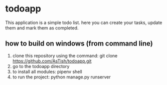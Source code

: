 # todoapp
This application is a simple todo list. here you can create your tasks, update them and mark them as completed.
## how to build on windows (from command line)
1) clone this repository using the command: git clone https://github.com/AsTish/todoapp.git
2) go to the todoapp directory
3) to install all modules: pipenv shell
4) to run the project: python manage.py runserver
